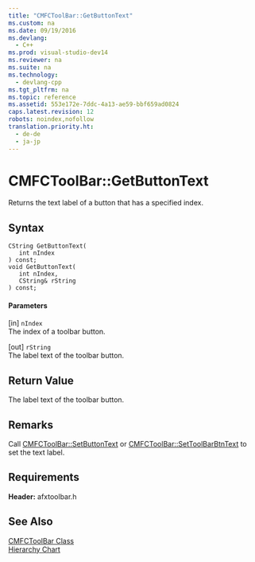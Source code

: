 ```yaml
---
title: "CMFCToolBar::GetButtonText"
ms.custom: na
ms.date: 09/19/2016
ms.devlang: 
  - C++
ms.prod: visual-studio-dev14
ms.reviewer: na
ms.suite: na
ms.technology: 
  - devlang-cpp
ms.tgt_pltfrm: na
ms.topic: reference
ms.assetid: 553e172e-7ddc-4a13-ae59-bbf659ad0824
caps.latest.revision: 12
robots: noindex,nofollow
translation.priority.ht: 
  - de-de
  - ja-jp
---
```

# CMFCToolBar::GetButtonText
Returns the text label of a button that has a specified index.  
  
## Syntax  
  
```  
CString GetButtonText(  
   int nIndex   
) const;  
void GetButtonText(  
   int nIndex,  
   CString& rString   
) const;  
```  
  
#### Parameters  
 [in] `nIndex`  
 The index of a toolbar button.  
  
 [out] `rString`  
 The label text of the toolbar button.  
  
## Return Value  
 The label text of the toolbar button.  
  
## Remarks  
 Call [CMFCToolBar::SetButtonText](../vs140/CMFCToolBar--SetButtonText.md) or [CMFCToolBar::SetToolBarBtnText](../vs140/CMFCToolBar--SetToolBarBtnText.md) to set the text label.  
  
## Requirements  
 **Header:** afxtoolbar.h  
  
## See Also  
 [CMFCToolBar Class](../Topic/CMFCToolBar%20Class.md)   
 [Hierarchy Chart](../vs140/Hierarchy-Chart.md)